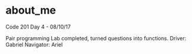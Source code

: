 # about_me

Code 201 Day 4 - 08/10/17

Pair programming Lab completed, turned questions into functions.
Driver: Gabriel
Navigator: Ariel
